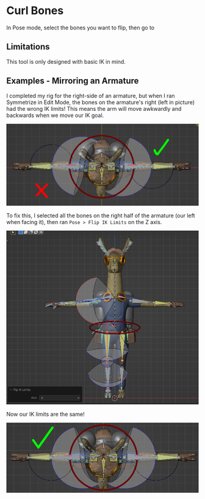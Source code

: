 # Curl Bones
In Pose mode, select the bones you want to flip, then go to

## Limitations
This tool is only designed with basic IK in mind.

## Examples - Mirroring an Armature
I completed my rig for the right-side of an armature, but when I ran Symmetrize in Edit Mode, the bones on the armature's right (left in picture) had the wrong IK limits! This means the arm will move awkwardly and backwards when we move our IK goal.

![](../images/exmp_flipiklim1.png)

To fix this, I selected all the bones on the right half of the armature (our left when facing it), then ran `Pose > Flip IK Limits` on the Z axis.

![](../images/exmp_flipiklim2.png)

Now our IK limits are the same!

![](../images/exmp_flipiklim3.png)